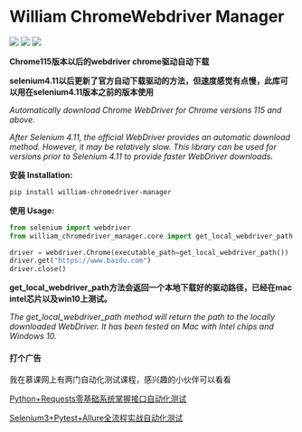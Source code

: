 # William ChromeWebdriver Manager

![](https://img.shields.io/badge/python-%3E%3D3.7-brightgreen)
![](https://img.shields.io/badge/License-MIT-blue)
![](https://img.shields.io/badge/version-1.0-yellowgreen)

**Chrome115版本以后的webdriver chrome驱动自动下载**

**selenium4.11以后更新了官方自动下载驱动的方法，但速度感觉有点慢，此库可以用在selenium4.11版本之前的版本使用**

_Automatically download Chrome WebDriver for Chrome versions 115 and above._

_After Selenium 4.11, the official WebDriver provides an automatic download method. However, it may be relatively slow. This library can be used for versions prior to Selenium 4.11 to provide faster WebDriver downloads._

**安装 Installation:**
```bash
pip install william-chromedriver-manager
```
**使用 Usage:**
```python
from selenium import webdriver
from william_chromedriver_manager.core import get_local_webdriver_path

driver = webdriver.Chrome(executable_path=get_local_webdriver_path())
driver.get("https://www.baidu.com")
driver.close()
```
**get_local_webdriver_path方法会返回一个本地下载好的驱动路径，已经在mac intel芯片以及win10上测试。**

_The get_local_webdriver_path method will return the path to the locally downloaded WebDriver. It has been tested on Mac with Intel chips and Windows 10._

#### 打个广告
我在慕课网上有两门自动化测试课程，感兴趣的小伙伴可以看看

[Python+Requests零基础系统掌握接口自动化测试](https://coding.imooc.com/class/629.html)

[Selenium3+Pytest+Allure全流程实战自动化测试](https://coding.imooc.com/class/592.html)
